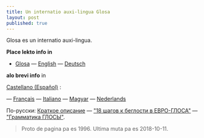 ```yaml
---
title: Un internatio auxi-lingua Glosa
layout: post
published: true
---
```


Glosa es un internatio auxi-lingua.

**Place lekto info in**
 - [Glosa](gl/) — [English](en/) — [Deutsch](dt/)

**alo brevi info** in

[Castellano (Español)](brevi/espanjol) ­: 

— [Français](brevi/francais) — [Italiano](brevi/italiano) — [Magyar](brevi/magyar) — [Nederlands](brevi/nederlands)

По-русски: [Краткое описание](brevi/ruski) — ["18 шагов к беглости в ЕВРО-ГЛОСА"](brevi/ru18s.htm) — ["Грамматика ГЛОСЫ"](brevi/rugram.htm).


> Proto de pagina pa es 1996. Ultima muta pa es 2018-10-11.

